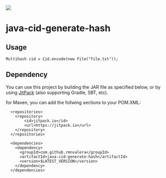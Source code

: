 [![](https://jitpack.io/v/rmnvalera/java-cid-generate-hash.svg)](https://jitpack.io/#rmnvalera/java-cid-generate-hash)
# java-cid-generate-hash


## Usage

```
Multihash cid = Cid.encode(new File("file.txt"));
```

## Dependency
You can use this project by building the JAR file as specified below, or by using [JitPack](https://jitpack.io/#rmnvalera/java-cid-generate-hash) (also supporting Gradle, SBT, etc).

for Maven, you can add the follwing sections to your POM.XML:
```
  <repositories>
    <repository>
        <id>jitpack.io</id>
        <url>https://jitpack.io</url>
    </repository>
  </repositories>

  <dependencies>
    <dependency>
      <groupId>com.github.rmnvalera</groupId>
      <artifactId>java-cid-generate-hash</artifactId>
      <version>$LATEST_VERSION</version>
    </dependency>
  </dependencies>
```